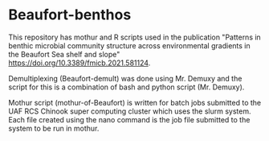 # Beaufort-benthos

This repository has mothur and R scripts used in the publication 
"Patterns in benthic microbial community structure across environmental 
gradients in the Beaufort Sea shelf and slope" https://doi.org/10.3389/fmicb.2021.581124.

Demultiplexing (Beaufort-demult) was done using Mr. Demuxy and the script for this is a combination of bash and python script (Mr. Demuxy).

Mothur script (mothur-of-Beaufort) is written for batch jobs submitted to the UAF RCS Chinook super computing cluster which uses the slurm system. Each file created using the nano command is the job file submitted to the system to be run in mothur. 
